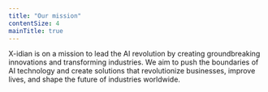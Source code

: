 ```yaml
---
title: "Our mission"
contentSize: 4
mainTitle: true
---
```


X-idian is on a mission to lead the AI revolution by creating groundbreaking innovations 
and transforming industries. We aim to push the boundaries of AI technology and create 
solutions that revolutionize businesses, improve lives, and shape the future of 
industries worldwide.

